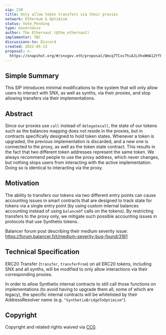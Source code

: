 ```yaml
---
sip: 238
title: Only allow token transfers via their proxies
network: Ethereum & Optimism
status: Vote_Pending
type: Governance
author: The Ethernaut (@the_ethernaut)
implementor: TBC
discussions-to: Discord
created: 2022-05-13
proposal: >-
  https://snapshot.org/#/snxgov.eth/proposal/Qmcq7TCxc7hiAJLVhxWHA12YfFCcbubnHfsk7kPtmTy63B
---
```


## Simple Summary

This SIP introduces minimal modifications to the system that will only allow users to interact with SNX, as well as synths, via their proxies, and stop allowing transfers via their implementations.

## Abstract

Since our proxies use `call` instead of `delegatecall`, the state of our tokens such as the balances mapping does not reside in the proxies, but in contracts specifically designed to hold token states. Whenever a token is upgraded, the previous implementation is discarded, and a new one is connected to the proxy, as well as the token state contract. This results in the fact that two different token addresses represent the same token. We always recommend people to use the proxy address, which never changes, but nothing stops users from interacting with the active implementation. Doing so is identical to interacting via the proxy.

## Motivation

The ability to transfers our tokens via two different entry points can cause accounting issues in smart contracts that are designed to track state for tokens via a single entry point (by using custom internal balances accounting instead of using `balanceOf` calls on the tokens). By restricting transfers to the proxy only, we mitigate such possible accounting issues in protocols that use Synthetix tokens.

Balancer forum post describing their medium severity issue: https://forum.balancer.fi/t/medium-severity-bug-found/3161

## Technical Specification

ERC20 Transfer (`transfer`, `transferFrom`) on all ERC20 tokens, including SNX and all synths, will be modified to only allow interactions via their corresponding proxies.

In order to allow Synthetix internal contracts to still call those functions on implementations (to avoid having to upgrade them all, some of which are legacy), the specific internal contracts will be whitelisted by their AddressResolver name (e.g. `"SynthetixBridgeToOptimism"`).

## Copyright

Copyright and related rights waived via [CC0](https://creativecommons.org/publicdomain/zero/1.0/).
